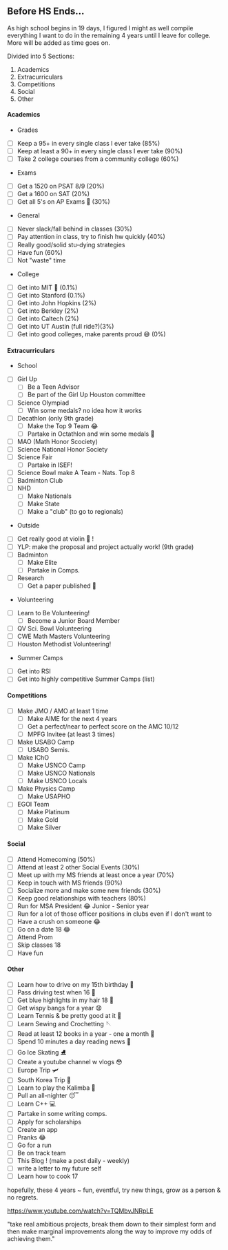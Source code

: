 ## Before HS Ends...
As high school begins in 19 days, I figured I might as well compile everything I want to do in the remaining 4 years until I leave for college. More will be added as time goes on.

Divided into 5 Sections:
1. Academics 
2. Extracurriculars
3. Competitions
4. Social
5. Other

#### Academics
* Grades
- [ ] Keep a 95+ in every single class I ever take (85%)
- [ ] Keep at least a 90+ in every single class I ever take (90%)
- [ ] Take 2 college courses from a community college (60%)
* Exams
- [ ] Get a 1520 on PSAT 8/9 (20%)
- [ ] Get a 1600 on SAT (20%)
- [ ] Get all 5's on AP Exams 💪 (30%)
* General
- [ ] Never slack/fall behind in classes (30%)
- [ ] Pay attention in class, try to finish hw quickly (40%)
- [ ] Really good/solid stu-dying strategies 
- [ ] Have fun (60%)
- [ ] Not "waste" time
* College
- [ ] Get into MIT 💌 (0.1%)
- [ ] Get into Stanford (0.1%)
- [ ] Get into John Hopkins (2%)
- [ ] Get into Berkley (2%)
- [ ] Get into Caltech (2%)
- [ ] Get into UT Austin (full ride?)(3%)
- [ ] Get into good colleges, make parents proud 😅 (0%)

#### Extracurriculars
* School
- [ ] Girl Up
   - [ ] Be a Teen Advisor
   - [ ] Be part of the Girl Up Houston committee 
- [ ] Science Olympiad
   - [ ] Win some medals? no idea how it works
- [ ] Decathlon (only 9th grade)
   - [ ] Make the Top 9 Team 😂
   - [ ] Partake in Octathlon and win some medals 💪
- [ ] MAO (Math Honor Scociety)
- [ ] Science National Honor Society
- [ ] Science Fair
   - [ ] Partake in ISEF! 
- [ ] Science Bowl make A Team - Nats. Top 8
- [ ] Badminton Club
- [ ] NHD 
   - [ ] Make Nationals
   - [ ] Make State
   - [ ] Make a "club" (to go to regionals)
  
* Outside 
- [ ] Get really good at violin 🎻 !
- [ ] YLP: make the proposal and project actually work! (9th grade)
- [ ] Badminton
   - [ ] Make Elite
   - [ ] Partake in Comps.
- [ ] Research 
   - [ ] Get a paper published 🙂

* Volunteering
- [ ] Learn to Be Volunteering! 
   - [ ] Become a Junior Board Member
- [ ] QV Sci. Bowl Volunteering
- [ ] CWE Math Masters Volunteering
- [ ] Houston Methodist Volunteering!

* Summer Camps
- [ ] Get into RSI  
- [ ] Get into highly competitive Summer Camps (list)

#### Competitions 
- [ ] Make JMO / AMO at least 1 time 
  - [ ] Make AIME for the next 4 years
  - [ ] Get a perfect/near to perfect score on the AMC 10/12 
  - [ ] MPFG Invitee (at least 3 times)
- [ ] Make USABO Camp
  - [ ] USABO Semis. 
- [ ] Make IChO
  - [ ] Make USNCO Camp
  - [ ] Make USNCO Nationals 
  - [ ] Make USNCO Locals
- [ ] Make Physics Camp
  - [ ] Make USAPHO 
- [ ] EGOI Team
  - [ ] Make Platinum
  - [ ] Make Gold
  - [ ] Make Silver

#### Social
- [ ] Attend Homecoming (50%)
- [ ] Attend at least 2 other Social Events (30%)
- [ ] Meet up with my MS friends at least once a year (70%)
- [ ] Keep in touch with MS friends (90%)
- [ ] Socialize more and make some new friends (30%)
- [ ] Keep good relationships with teachers (80%)
- [ ] Run for MSA President 😂 Junior - Senior year
- [ ] Run for a lot of those officer positions in clubs even if I don't want to
- [ ] Have a crush on someone 😂
- [ ] Go on a date 18 😂
- [ ] Attend Prom
- [ ] Skip classes 18
- [ ] Have fun

#### Other
- [ ] Learn how to drive on my 15th birthday 🚗
- [ ] Pass driving test when 16 🚙
- [ ] Get blue highlights in my hair 18 💙
- [ ] Get wispy bangs for a year 😧
- [ ] Learn Tennis & be pretty good at it 🎾
- [ ] Learn Sewing and Crochetting 🪡
- [ ] Read at least 12 books in a year - one a month 📖
- [ ] Spend 10 minutes a day reading news 📰
- [ ] Go Ice Skating ⛸️
- [ ] Create a youtube channel w vlogs 😳
- [ ] Europe Trip 🛩️
- [ ] South Korea Trip 🌸
- [ ] Learn to play the Kalimba 🎵
- [ ] Pull an all-nighter 😴
- [ ] Learn C++ 💻
- [ ] Partake in some writing comps.
- [ ] Apply for scholarships 
- [ ] Create an app
- [ ] Pranks 😂
- [ ] Go for a run 
- [ ] Be on track team
- [ ] This Blog ! (make a post daily - weekly)
- [ ] write a letter to my future self
- [ ] Learn how to cook 17

hopefully, these 4 years ~ fun, eventful, try new things, grow as a person & no regrets.

https://www.youtube.com/watch?v=TQMbvJNRpLE

"take real ambitious projects, break them down to their simplest form and then make marginal improvements along the way to improve my odds of achieving them."
